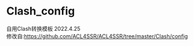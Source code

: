# Clash_config  
自用Clash转换模板 2022.4.25  
修改自:https://github.com/ACL4SSR/ACL4SSR/tree/master/Clash/config  
